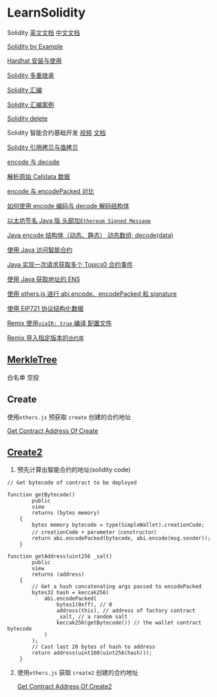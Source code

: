 # LearnSolidity

Solidity [英文文档](https://docs.soliditylang.org/en/latest/) [中文文档](https://learnblockchain.cn/docs/solidity/)

[Solidity by Example](https://solidity-by-example.org/)

[Hardhat 安装与使用](./xmind文件/md%20or%20pdf/Hardhat.md)

[Solidity 多重继承](./xmind文件/md%20or%20pdf/Solidity多重继承.md)

[Solidity 汇编](./xmind文件/md%20or%20pdf/初识汇编.md)

[Solidity 汇编案例](./xmind文件/md%20or%20pdf/Solidity汇编应用案例.md)

[Solidity delete](./xmind文件/md%20or%20pdf/Solidity-delete.md)

Solidity 智能合约基础开发 [视频](https://space.bilibili.com/1159991219/channel/collectiondetail?sid=616215) [文档](./Solidity智能合约开发.md)

[Solidity 引用拷贝与值拷贝](./xmind文件/md%20or%20pdf/引用拷贝还是值拷贝%20（x%20=%20a）.md)

[encode 与 decode](./encode与encodePacked/encode_decode.md)

[解析原始 Calldata 数据](./encode与encodePacked/解析原始Calldata数据.md)

[encode 与 encodePacked 对比](./encode与encodePacked/encode_encodePacked.md)

[如何使用 encode 编码与 decode 解码结构体](./utils/如何使用encode编码与decode解码结构体.md)

[以太坊签名 Java 版 头部加`Ethereum Signed Message`](./utils/Java版以太坊签名.md)

[Java encode 结构体（动态、静态） 动态数组; decode(data)](./utils/EncodeStructAndDynamicArray.md)

[使用 Java 访问智能合约](./utils/UseJavaCallContract.md)

[Java 实现一次请求获取多个 Topics0 合约事件](./Java/FilterMulTopicsEvent/FilterMulTopics.java)

[使用 Java 获取地址的 ENS](./Java/ENS/GetENSOfAddress.java)

[使用 ethers.js 进行 abi.encode、encodePacked 和 signature](./utils/getSignature_ethersjs.md)

[使用 EIP721 协议结构化数据](./utils/EIP712.md)

[Remix 使用`viaIR: true` 编译 配置文件](./json/compiler_config.json)

[Remix 导入指定版本的`合约库`](./utils/Remix_Library_Version.md)

## [MerkleTree](./Merkle)

白名单 空投

## Create

使用`ethers.js` 预获取 `create` 创建的合约地址

[Get Contract Address Of Create](./Create2/GetContractAddressOfCreate.js)

## [Create2](./Create2)

1. 预先计算出智能合约的地址(solidity code)

```solidity
// Get bytecode of contract to be deployed

function getBytecode()
        public
        view
        returns (bytes memory)
    {
        bytes memory bytecode = type(SimpleWallet).creationCode;
        // creationCode + parameter（constructor）
        return abi.encodePacked(bytecode, abi.encode(msg.sender));
    }

function getAddress(uint256 _salt)
        public
        view
        returns (address)
    {
        // Get a hash concatenating args passed to encodePacked
        bytes32 hash = keccak256(
            abi.encodePacked(
                bytes1(0xff), // 0
                address(this), // address of factory contract
                _salt, // a random salt
                keccak256(getBytecode()) // the wallet contract bytecode
            )
        );
        // Cast last 20 bytes of hash to address
        return address(uint160(uint256(hash)));
    }
```

2. 使用`ethers.js` 获取 `create2` 创建的合约地址

   [Get Contract Address Of Create2](./Create2/GetContractAddressOfCreate2.js)
